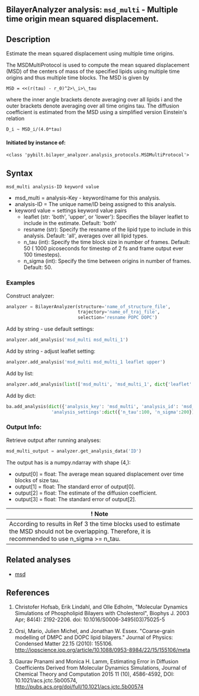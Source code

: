 
## BilayerAnalyzer analysis: ```msd_multi``` - Multiple time origin mean squared displacement.

## Description
Estimate the mean squared displacement using multiple time origins.

The MSDMultiProtocol is used to compute the mean squared displacement
(MSD) of the centers of mass of the specified lipids using multiple time
origins and thus multiple time blocks.
The MSD is given by

    MSD = <<(r(tau) - r_0)^2>\_i>\_tau

where the inner angle
brackets denote averaging over all lipids i and the
outer brackets denote averaging over all time origins tau. The diffusion
coefficient is estimated from the MSD using a simplified version
Einstein's relation

    D_i ~ MSD_i/(4.0*tau)

#### Initiated by instance of:

    <class 'pybilt.bilayer_analyzer.analysis_protocols.MSDMultiProtocol'>



## Syntax

```
msd_multi analysis-ID keyword value
```
* msd_multi = analysis-Key - keyword/name for this analysis.
* analysis-ID = The unique name/ID being assigned to this analysis.
* keyword value = settings keyword value pairs
    * leaflet (str: 'both', 'upper', or 'lower'): Specifies the bilayer leaflet to include in the estimate. Default: 'both'
    * resname (str): Specify the resname of the lipid type to include in
        this analysis. Default: 'all', averages over all lipid types.
    * n_tau (int): Specify the time block size in number of frames.
        Default: 50 ( 1000 picoseconds for timestep of 2 fs and frame
        output ever 100 timesteps).
    * n_sigma (int): Specify the time between origins in number of frames.
        Default: 50.


### Examples
Construct analyzer:
```python
analyzer = BilayerAnalyzer(structure='name_of_structure_file',
                           trajectory='name_of_traj_file',
                           selection='resname POPC DOPC')
```
Add by string - use default settings:

```python
analyzer.add_analysis('msd_multi msd_multi_1')
```

Add by string - adjust leaflet setting:

```python
analyzer.add_analysis('msd_multi msd_multi_1 leaflet upper')
```

Add by list:
```python
analyzer.add_analysis(list(['msd_multi', 'msd_multi_1', dict{'leaflet':'lower', 'resname':'POPC'}]))
```
Add by dict:
```python
ba.add_analysis(dict({'analysis_key': 'msd_multi', 'analysis_id': 'msd_multi_1',
                 'analysis_settings':dict({'n_tau':100, 'n_sigma':200})}))
```
### Output Info:
Retrieve output after running analyses:
```python
msd_multi_output = analyzer.get_analysis_data('ID')
```
The output has is a numpy.ndarray with shape (4,):
* output[0] = float: The average mean squared displacement over time blocks of size tau.
* output[1] = float: The standard error of output[0].
* output[2] = float: The estimate of the diffusion coefficient.
* output[3] = float: The standard error of output[2].


| ! Note |
| --- |
| According to results in Ref 3 the time blocks used to estimate the MSD should not be overlapping. Therefore, it is recommended to use n_sigma >= n_tau. |

## Related analyses
* [msd]()

## References
1. Christofer Hofsab, Erik Lindahl, and Olle Edholm, "Molecular
    Dynamics Simulations of Phospholipid Bilayers with Cholesterol",
    Biophys J. 2003 Apr; 84(4): 2192-2206.
    doi:  10.1016/S0006-3495(03)75025-5

2. Orsi, Mario, Julien Michel, and Jonathan W. Essex.
    "Coarse-grain modelling of DMPC and DOPC lipid bilayers."
    Journal of Physics: Condensed Matter 22.15 (2010): 155106.
    http://iopscience.iop.org/article/10.1088/0953-8984/22/15/155106/meta

3. Gaurav Pranami and Monica H. Lamm, Estimating Error in Diffusion
    Coefficients Derived from Molecular Dynamics Simulations,
    Journal of Chemical Theory and Computation 2015 11 (10),
    4586-4592, DOI: 10.1021/acs.jctc.5b00574,
    http://pubs.acs.org/doi/full/10.1021/acs.jctc.5b00574
